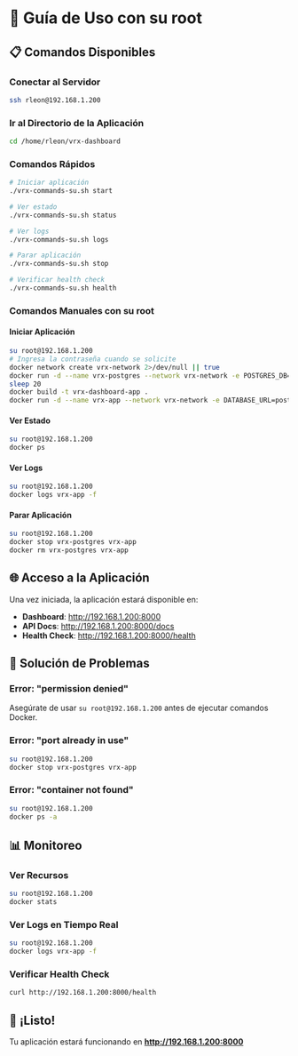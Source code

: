 # 🚀 Guía de Uso con su root

## 📋 Comandos Disponibles

### Conectar al Servidor
```bash
ssh rleon@192.168.1.200
```

### Ir al Directorio de la Aplicación
```bash
cd /home/rleon/vrx-dashboard
```

### Comandos Rápidos
```bash
# Iniciar aplicación
./vrx-commands-su.sh start

# Ver estado
./vrx-commands-su.sh status

# Ver logs
./vrx-commands-su.sh logs

# Parar aplicación
./vrx-commands-su.sh stop

# Verificar health check
./vrx-commands-su.sh health
```

### Comandos Manuales con su root

#### Iniciar Aplicación
```bash
su root@192.168.1.200
# Ingresa la contraseña cuando se solicite
docker network create vrx-network 2>/dev/null || true
docker run -d --name vrx-postgres --network vrx-network -e POSTGRES_DB=vrx_dashboard -e POSTGRES_USER=postgres -e POSTGRES_PASSWORD=vrx_password_2024 -v postgres_data:/var/lib/postgresql/data -v $(pwd)/database/schema.sql:/docker-entrypoint-initdb.d/schema.sql -p 5432:5432 postgres:15-alpine
sleep 20
docker build -t vrx-dashboard-app .
docker run -d --name vrx-app --network vrx-network -e DATABASE_URL=postgresql://postgres:vrx_password_2024@vrx-postgres:5432/vrx_dashboard -e API_HOST=0.0.0.0 -e API_PORT=8000 -e FRONTEND_URL=http://192.168.1.200:8000 -e LOG_LEVEL=INFO -e CORS_ORIGINS=http://192.168.1.200:8000,http://localhost:8000 -v $(pwd)/vRx-Report-Unicon:/app/vRx-Report-Unicon -p 8000:8000 vrx-dashboard-app
```

#### Ver Estado
```bash
su root@192.168.1.200
docker ps
```

#### Ver Logs
```bash
su root@192.168.1.200
docker logs vrx-app -f
```

#### Parar Aplicación
```bash
su root@192.168.1.200
docker stop vrx-postgres vrx-app
docker rm vrx-postgres vrx-app
```

## 🌐 Acceso a la Aplicación

Una vez iniciada, la aplicación estará disponible en:
- **Dashboard**: http://192.168.1.200:8000
- **API Docs**: http://192.168.1.200:8000/docs
- **Health Check**: http://192.168.1.200:8000/health

## 🔧 Solución de Problemas

### Error: "permission denied"
Asegúrate de usar `su root@192.168.1.200` antes de ejecutar comandos Docker.

### Error: "port already in use"
```bash
su root@192.168.1.200
docker stop vrx-postgres vrx-app
```

### Error: "container not found"
```bash
su root@192.168.1.200
docker ps -a
```

## 📊 Monitoreo

### Ver Recursos
```bash
su root@192.168.1.200
docker stats
```

### Ver Logs en Tiempo Real
```bash
su root@192.168.1.200
docker logs vrx-app -f
```

### Verificar Health Check
```bash
curl http://192.168.1.200:8000/health
```

## 🎉 ¡Listo!

Tu aplicación estará funcionando en **http://192.168.1.200:8000**
